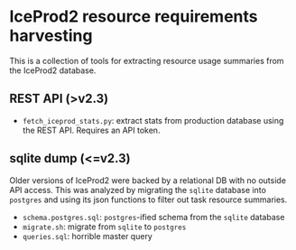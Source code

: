# IceProd2 resource requirements harvesting

This is a collection of tools for extracting resource usage summaries from the
IceProd2 database.

## REST API (>v2.3)

* `fetch_iceprod_stats.py`: extract stats from production database using the
  REST API. Requires an API token.

## sqlite dump (<=v2.3)

Older versions of IceProd2 were backed by a relational DB with no outside API
access. This was analyzed by migrating the `sqlite` database into `postgres` and
using its json functions to filter out task resource summaries.

* `schema.postgres.sql`: `postgres`-ified schema from the `sqlite` database
* `migrate.sh`: migrate from `sqlite` to `postgres`
* `queries.sql`: horrible master query

